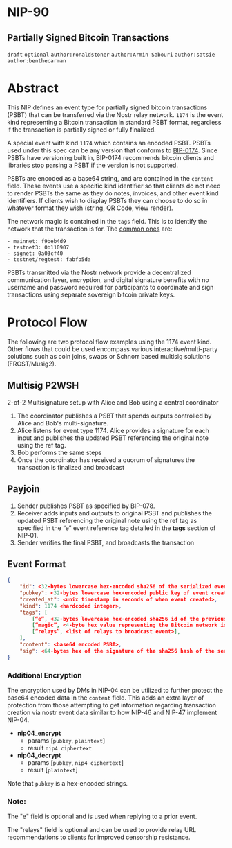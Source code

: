 NIP-90
======

Partially Signed Bitcoin Transactions
--------------------------------------------
`draft` `optional` `author:ronaldstoner` `author:Armin Sabouri` `author:satsie` `author:benthecarman`

# Abstract

This NIP defines an event type for partially signed bitcoin transactions (PSBT) that can be transferred via the Nostr relay network. `1174` is the event kind representing a Bitcoin transaction in standard PSBT format, regardless if the transaction is partially signed or fully finalized.

A special event with kind `1174` which contains an encoded PSBT. PSBTs used under this spec can be any version that conforms to [BIP-0174](https://github.com/bitcoin/bips/blob/master/bip-0174.mediawiki). Since PSBTs have versioning built in, BIP-0174 recommends bitcoin clients and libraries stop parsing a PSBT if the version is not supported.

PSBTs are encoded as a base64 string, and are contained in the `content` field. These events use a specific kind identifier so that clients do not need to render PSBTs the same as they do notes, invoices, and other event kind identifiers. If clients wish to display PSBTs they can choose to do so in whatever format they wish (string, QR Code, view render).

The network magic is contained in the `tags` field. This is to identify the network that the transaction is for. The [common ones](https://en.bitcoin.it/wiki/Protocol_documentation#Message_structure) are:
```
- mainnet: f9beb4d9
- testnet3: 0b110907
- signet: 0a03cf40
- testnet/regtest: fabfb5da
``` 

PSBTs transmitted via the Nostr network provide a decentralized communication layer, encryption, and digital signature benefits with no username and password required for participants to coordinate and sign transactions using separate sovereign bitcoin private keys.

# Protocol Flow
The following are two protocol flow examples using the 1174 event kind. Other flows that could be used encompass various interactive/multi-party solutions such as coin joins, swaps or Schnorr based multisig solutions (FROST/Musig2).

## Multisig P2WSH
2-of-2 Multisignature setup with Alice and Bob using a central coordinator

1.  The coordinator publishes a PSBT that spends outputs controlled by Alice and Bob's multi-signature.
2.  Alice listens for event type 1174. Alice provides a signature for each input and publishes the updated PSBT referencing the original note using the ref tag.
3.  Bob performs the same steps
4.  Once the coordinator has received a quorum of signatures the transaction is finalized and broadcast 

## Payjoin

1. Sender publishes PSBT as specified by BIP-078.
2. Receiver adds inputs and outputs to original PSBT and publishes the updated PSBT referencing the original note using the ref tag as specified in the “e” event reference tag detailed in the **tags** section of NIP-01.
3. Sender verifies the final PSBT, and broadcasts the transaction

## Event Format
```json
{
	"id": <32-bytes lowercase hex-encoded sha256 of the serialized event data>,
	"pubkey": <32-bytes lowercase hex-encoded public key of event creator>,
	"created_at": <unix timestamp in seconds of when event created>,
	"kind": 1174 <hardcoded integer>,
	"tags": [
		[“e”, <32-bytes lowercase hex-encoded sha256 id of the previous serialized event data> ], 
		[“magic”, <4-byte hex value representing the Bitcoin network identifier>],
		[“relays”, <list of relays to broadcast event>],
	],
	"content": <base64 encoded PSBT>,
	"sig": <64-bytes hex of the signature of the sha256 hash of the serialized event data, which is the same as the "id" field>
}
```

### Additional Encryption
The encryption used by DMs in NIP-04 can be utilized to further protect the base64 encoded data in the `content` field. This adds an extra layer of protection from those attempting to get information regarding transaction creation via nostr event data similar to how NIP-46 and NIP-47 implement NIP-04. 

- **nip04_encrypt**
  - params [`pubkey`, `plaintext`]
  - result `nip4 ciphertext`
- **nip04_decrypt**
  - params [`pubkey`, `nip4 ciphertext`]
  - result [`plaintext`]

Note that `pubkey` is a hex-encoded strings.

### Note:
The "e" field is optional and is used when replying to a prior event.  
  
The "relays" field is optional and can be used to provide relay URL recommendations to clients for improved censorship resistance.
